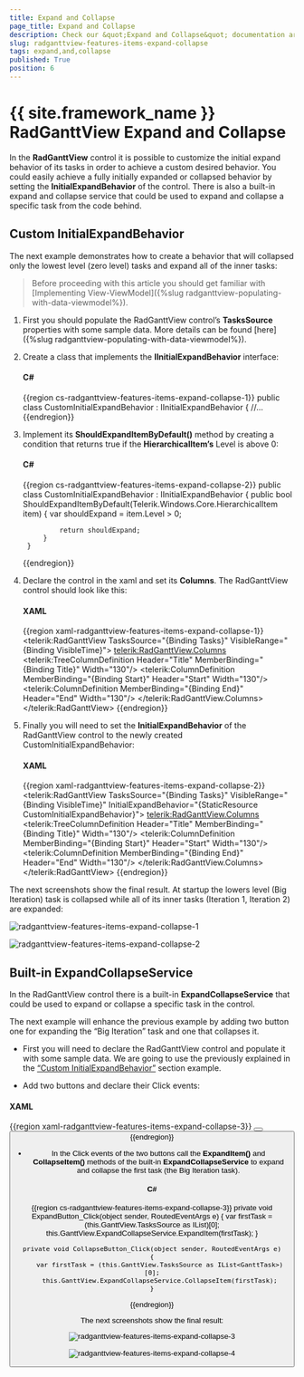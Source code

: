```yaml
---
title: Expand and Collapse
page_title: Expand and Collapse
description: Check our &quot;Expand and Collapse&quot; documentation article for the RadGanttView {{ site.framework_name }} control.
slug: radganttview-features-items-expand-collapse
tags: expand,and,collapse
published: True
position: 6
---
```


# {{ site.framework_name }} RadGanttView Expand and Collapse

In the __RadGanttView__ control it is possible to customize the initial expand behavior of its tasks in order to achieve a custom desired behavior. You could easily achieve a fully initially expanded or collapsed behavior by setting the __InitialExpandBehavior__ of the control. There is also a built-in expand and collapse service that could be used to expand and collapse a specific task from the code behind.

## Custom InitialExpandBehavior

The next example demonstrates how to create a behavior that will collapsed only the lowest level (zero level) tasks and expand all of the inner tasks:

>Before proceeding with this article you should get familiar with [Implementing View-ViewModel]({%slug radganttview-populating-with-data-viewmodel%}).

1. First you should populate the RadGanttView control’s __TasksSource__ properties with some sample data. More details can be found [here]({%slug radganttview-populating-with-data-viewmodel%}).

1. Create a class that implements the __IInitialExpandBehavior__ interface:

	#### __C#__

	{{region cs-radganttview-features-items-expand-collapse-1}}
		public class CustomInitialExpandBehavior : IInitialExpandBehavior
		{
		    //...
	{{endregion}}

1. Implement its __ShouldExpandItemByDefault()__ method by creating a condition that returns true if the __HierarchicalItem’s__ Level is above 0:

	#### __C#__

	{{region cs-radganttview-features-items-expand-collapse-2}}
		public class CustomInitialExpandBehavior : IInitialExpandBehavior
		{
		    public bool ShouldExpandItemByDefault(Telerik.Windows.Core.HierarchicalItem item)
		    {
		        var shouldExpand = item.Level > 0;
		
		        return shouldExpand;
		    }
		}
	{{endregion}}

1. Declare the control in the xaml and set its __Columns__. The RadGanttView control should look like this:

	#### __XAML__

	{{region xaml-radganttview-features-items-expand-collapse-1}}
		<telerik:RadGanttView TasksSource="{Binding Tasks}"
		                      VisibleRange="{Binding VisibleTime}">
		    <telerik:RadGanttView.Columns>
		        <telerik:TreeColumnDefinition Header="Title" MemberBinding="{Binding Title}" Width="130"/>
		        <telerik:ColumnDefinition MemberBinding="{Binding Start}" Header="Start" Width="130"/>
		        <telerik:ColumnDefinition MemberBinding="{Binding End}" Header="End" Width="130"/>
		    </telerik:RadGanttView.Columns>
		</telerik:RadGanttView>
	{{endregion}}

1. Finally you will need to set the __InitialExpandBehavior__ of the RadGanttView control to the newly created CustomInitialExpandBehavior:

	#### __XAML__

	{{region xaml-radganttview-features-items-expand-collapse-2}}
		<telerik:RadGanttView TasksSource="{Binding Tasks}"
		  VisibleRange="{Binding VisibleTime}"
		  InitialExpandBehavior="{StaticResource CustomInitialExpandBehavior}">
		    <telerik:RadGanttView.Columns>
		        <telerik:TreeColumnDefinition Header="Title" MemberBinding="{Binding Title}" Width="130"/>
		        <telerik:ColumnDefinition MemberBinding="{Binding Start}" Header="Start" Width="130"/>
		        <telerik:ColumnDefinition MemberBinding="{Binding End}" Header="End" Width="130"/>
		    </telerik:RadGanttView.Columns>
		</telerik:RadGanttView>
	{{endregion}}

The next screenshots show the final result. At startup the lowers level (Big Iteration) task is collapsed while all of its inner tasks (Iteration 1, Iteration 2) are expanded:

![radganttview-features-items-expand-collapse-1](images/radganttview-features-items-expand-collapse-1.jpg)

![radganttview-features-items-expand-collapse-2](images/radganttview-features-items-expand-collapse-2.jpg)

## Built-in ExpandCollapseService

In the RadGanttView control there is a built-in __ExpandCollapseService__ that could be used to expand or collapse a specific task in the control.

The next example will enhance the previous example by adding two button one for expanding the “Big Iteration” task and one that collapses it.  

* First you will need to declare the RadGanttView control and populate it with some sample data. We are going to use the previously explained in the [“Custom InitialExpandBehavior”](#----------custom-initialexpandbehavior------) section example.

* Add two buttons and declare their Click events:

#### __XAML__

{{region xaml-radganttview-features-items-expand-collapse-3}}
	<StackPanel Orientation="Horizontal">
	    <TextBlock Text="Expand/Collapse Tasks with the use of the code behind:" Margin="10 0 0 20" VerticalAlignment="Center"/>
	    <Button Content="Expand Big Iteration Task" x:Name="ExpandButton" Click="ExpandButton_Click" Margin="10 0 10 20"/>
	    <Button Content="Collapse Big Iteration Task" x:Name="CollapseButton" Click="CollapseButton_Click" Margin="10 0 10 20"/>
	</StackPanel>
{{endregion}}

* In the Click events of the two buttons call the __ExpandItem()__ and __CollapseItem()__ methods of the built-in __ExpandCollapseService__ to expand and collapse the first task (the Big Iteration task).

#### __C#__

{{region cs-radganttview-features-items-expand-collapse-3}}
	private void ExpandButton_Click(object sender, RoutedEventArgs e)
	{
	    var firstTask = (this.GanttView.TasksSource as IList<GanttTask>)[0];
	    this.GanttView.ExpandCollapseService.ExpandItem(firstTask);
	}
	
	private void CollapseButton_Click(object sender, RoutedEventArgs e)
	{
	    var firstTask = (this.GanttView.TasksSource as IList<GanttTask>)[0];
	    this.GanttView.ExpandCollapseService.CollapseItem(firstTask);
	}
{{endregion}}

The next screenshots show the final result:

![radganttview-features-items-expand-collapse-3](images/radganttview-features-items-expand-collapse-3.jpg)

![radganttview-features-items-expand-collapse-4](images/radganttview-features-items-expand-collapse-4.jpg)